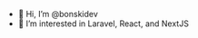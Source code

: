 - 👋 Hi, I’m @bonskidev
- 👀 I’m interested in Laravel, React, and NextJS

<!---
bonskidev/bonskidev is a ✨ special ✨ repository because its `README.md` (this file) appears on your GitHub profile.
You can click the Preview link to take a look at your changes.
--->
